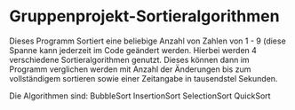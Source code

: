 # Gruppenprojekt-Sortieralgorithmen

Dieses Programm Sortiert eine beliebige Anzahl von Zahlen von 1 - 9 (diese Spanne kann jederzeit im Code geändert werden. 
Hierbei werden 4 verschiedene Sortieralgorithmen genutzt. Dieses können dann im Programm verglichen werden mit Anzahl 
der Änderungen bis zum vollständigem sortieren sowie einer Zeitangabe in tausendstel Sekunden.

Die Algorithmen sind:
BubbleSort
InsertionSort
SelectionSort
QuickSort


